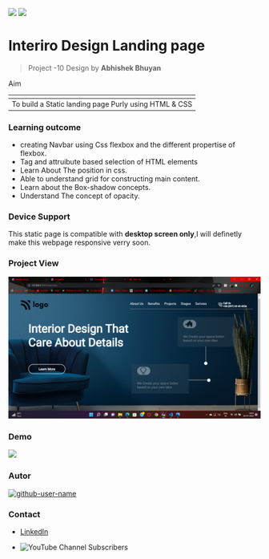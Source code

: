 ![](https://img.shields.io/badge/Made%20With-HTML%26CSS-red)
![](https://img.shields.io/badge/%E2%8C%9ATime-01H%3A10min%3A00S-blue)
# Interiro Design Landing page
> Project -10 Design by **Abhishek Bhuyan**

<table>
      <th>
        <tr>Aim</tr>
      </th>
      <tbody>
        <td> To build a Static landing page Purly using HTML & CSS</td>
      </tbody>
</table>


### Learning outcome
- creating Navbar using Css flexbox and the different propertise of flexbox.
- Tag and attruibute based selection of HTML   elements
- Learn About The position in css.
- Able to understand grid for constructing main content.
- Learn about the Box-shadow concepts.
- Understand The concept of opacity.


### Device Support
 This static page is compatible with **desktop screen only**,I will definetly make this webpage responsive verry soon. 

### Project View

![vew](project10.png)

### Demo
[![](https://img.shields.io/badge/Demo-visit-green)](https://developer-landing-page-project11.netlify.app/)

### Autor
<a href="https://github.com/MrBhuyan06"> <img src="https://github.com/github-user-name.png" alt="github-user-name" style="width:50px;"/></a>

### Contact
- [LinkedIn](https://www.linkedin.com/in/abhisekh-bhuyan-5605b3230/ )

- ![YouTube Channel Subscribers](https://img.shields.io/youtube/channel/subscribers/UCqFqCI5HGhKXR_IyNzFx8kg?style=social)
